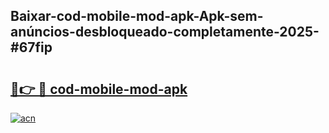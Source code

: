 ## Baixar-cod-mobile-mod-apk-Apk-sem-anúncios-desbloqueado-completamente-2025-#67fip

# <h2><a href="https://ainizakaria.my?title=cod-mobile-mod-apk&ref=20M">🔗👉 🔴 cod-mobile-mod-apk</a></h2>

[![acn](https://github.com/user-attachments/assets/0f9c940e-d8b0-45ae-aac7-cd30a18b3e1c)](https://ainizakaria.my?title=cod-mobile-mod-apk&ref=20M)

